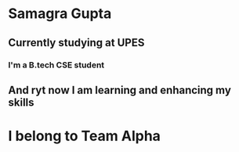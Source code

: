 # Samagra Gupta
## Currently studying at UPES
### I'm a B.tech CSE student
## And ryt now I am learning and enhancing my skills
# I belong to Team Alpha

